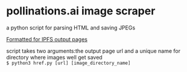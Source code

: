 # pollinations.ai image scraper
a python script for parsing HTML and saving JPEGs

[Formatted for IPFS output pages](https://ipfs.pollinations.ai/ipfs/QmS4L7oFXi2gJDua7RTEecUwXQ5JX7FHMtPbN7odA5AUix/output)

script takes two arguments:the output page url and a unique name for directory where images well get saved<br>
`$ python3 href.py [url] [image_directory_name]`
